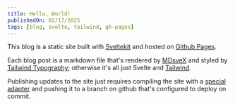 ```yaml
---
title: Hello, World!
publishedOn: 02/17/2025
tags: [blog, svelte, tailwind, gh-pages]
---
```

This blog is a static site built with [Sveltekit](https://svelte.dev/docs/kit/introduction) and hosted on [Github Pages](https://pages.github.com/).

Each blog post is a markdown file that's rendered by [MDsveX](https://mdsvex.pngwn.io/) and styled by [Tailwind Typography](https://tailwindcss-typography.vercel.app/); otherwise it's all just Svelte and [Tailwind](https://tailwindcss.com/).

Publishing updates to the site just requires compiling the site with a [special adapter](https://svelte.dev/docs/kit/adapter-static) and pushing it to a branch on github that's configured to deploy on commit.
